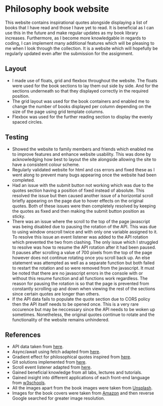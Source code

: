 # Philosophy book website
This website contains inspirational quotes alongside displaying a list of books that I have read and those I have yet to read. It is beneficial as I can use this in the future and make regular updates as my book library increases. Furthermore, as I become more knowledgable in regards to coding, I can implement many additional features which will be pleasing to me when I look through the collection. It is a website which will hopefully be regularly updated even after the submission for the assignment.
## Layout
- I made use of floats, grid and flexbox throughout the website. The floats were used for the book sections to lay them out side by side. And for the sections underneath so that they displayed correctly in the required position.
- The grid layout was used for the book containers and enabled me to change the number of books displayed per column depending on the size of the page using grid template columns.
- Flexbox was used for the further reading section to display the evenly spaced circles. 
## Testing 
- Showed the website to family members and friends which enabled me to improve features and enhance website usability. This was done by acknowledging how best to layout the site alongside allowing the site to have a consistent colour scheme.
- Regularly validated website for html and css errors and fixed these as I went along to prevent many bugs appearing once the website had been completed.
- Had an issue with the submit button not working which was due to the quotes section having a position of fixed instead of absolute. This resolved the issue but then caused another issue of a horizontal scroll briefly appearing on the page due to hover effects on the original quotes. Both of these issues were then completely resolved by keeping the quotes as fixed and then making the submit button position as sticky.
- There was an issue where the scroll to the top of the page javascript was being disabled due to pausing the rotation of the API. This was due to using window onscroll twice and with only one variable assigned to it. To resolve this issue an event listener was added to the API rotation which prevented the two from clashing. The only issue which I struggled to resolve was how to resume the API rotation after it had been paused. It pauses after scrolling a value of 700 pixels from the top of the page however does not continue rotating once you scroll back up. An else statement was attempted as well as a separate function but both failed to restart the rotation and so were removed from the javascript. It must be noted that there are no javascript errors in the console with or without this resume function and all functions work regardless. The reason for pausing the rotation is so that the page is prevented from constantly scrolling up and down when viewing the rest of the sections since certain quotes are longer than others. 
- If the API data fails to populate the quote section due to CORS policy then the API itself needs to be opened once. This is a very rare occurence but may be neccessary since the API needs to be woken up sometimes. Nonetheless, the original quotes continue to rotate and the functionality of the website remains unhindered. 
## References
- API data taken from [here](https://philosophy-quotes-api.glitch.me/quotes).
- Async/await using fetch adapted from [here](https://www.youtube.com/watch?v=h6Zo8cxCFoY).
- Gradient effect for philosophical quotes inspired from [here](https://www.youtube.com/watch?v=dhLcyBCJ0r4).
- Git solutions implemented from [here](https://www.atlassian.com/git/tutorials/using-branches).
- Scroll event listener adapted from [here](https://stackoverflow.com/questions/12522807/scroll-event-listener-javascript).
- Gained beneficial knowledge from all labs, lectures and tutorials.
- Gained insight into different applications of each front-end language from [w3schools](https://www.w3schools.com/).
- All the images apart from the book images were taken from [Unsplash](https://unsplash.com/).
- Images for the book covers were taken from [Amazon](https://www.amazon.co.uk/) and then reverse Google searched for greater image resolution.